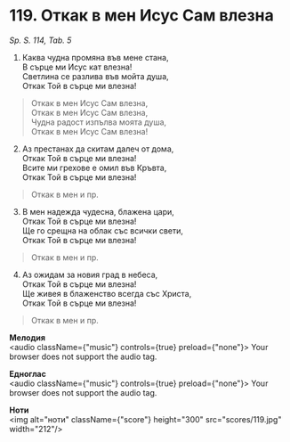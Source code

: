 # 119. Откак в мен Исус Сам влезна

_Sp. S. 114, Tab. 5_

1. Каква чудна промяна във мене стана,  
В сърце ми Исус кат влезна!  
Светлина се разлива във мойта душа,  
Откак Той в сърце ми влезна!


> Откак в мен Исус Сам влезна,  
> Откак в мен Исус Сам влезна,  
> Чудна радост изпълва моята душа,  
> Откак в мен Исус Сам влезна!

2. Аз престанах да скитам далеч от дома,  
Откак Той в сърце ми влезна!  
Всите ми грехове е омил във Кръвта,  
Откак Той в сърце ми влезна!  

> Откак в мен и пр.  

3. В мен надежда чудесна, блажена цари,  
Откак Той в сърце ми влезна!  
Ще го срещна на облак със всички свети,  
Откак Той в сърце ми влезна!  

> Откак в мен и пр.  

4. Аз ожидам за новия град в небеса,  
Откак Той в сърце ми влезна!  
Ще живея в блаженство всегда със Христа,  
Откак Той в сърце ми влезна!  

> Откак в мен и пр.

**Мелодия**  
<audio className={"music"} controls={true} preload={"none"}>
    <source src="mp3/119.mp3" type="audio/mpeg"/>
    Your browser does not support the audio tag.
</audio>

**Едноглас**  
<audio className={"music"} controls={true} preload={"none"}>
    <source src="transp/119.mp3" type="audio/mpeg"/>
    Your browser does not support the audio tag.
</audio>

**Ноти**  
<img alt="ноти" className={"score"} height="300" src="scores/119.jpg" width="212"/>
